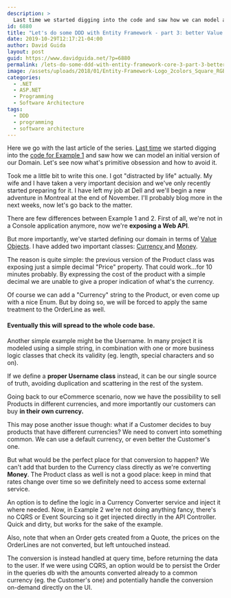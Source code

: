 ```yaml
---
description: >
  Last time we started digging into the code and saw how we can model an initial version of our Domain. But what's primitive obsession?
id: 6880
title: "Let's do some DDD with Entity Framework - part 3: better Value Objects"
date: 2019-10-29T12:17:21-04:00
author: David Guida
layout: post
guid: https://www.davidguida.net/?p=6880
permalink: /lets-do-some-ddd-with-entity-framework-core-3-part-3-better-value-objects/
image: /assets/uploads/2018/01/Entity-Framework-Logo_2colors_Square_RGB-591x360.png
categories:
  - .NET
  - ASP.NET
  - Programming
  - Software Architecture
tags:
  - DDD
  - programming
  - software architecture
---
```

Here we go with the last article of the series. <a rel="noreferrer noopener" aria-label="Last time (opens in a new tab)" href="https://www.davidguida.net/lets-do-some-ddd-with-entity-framework-core-3-part-2-lets-see-some-code/" target="_blank">Last time</a> we started digging into the <a rel="noreferrer noopener" aria-label="code for Example 1 (opens in a new tab)" href="https://github.com/mizrael/EFCoreCommerceDemo" target="_blank">code for Example 1</a> and saw how we can model an initial version of our Domain. Let's see now what's primitive obsession and how to avoid it.

Took me a little bit to write this one. I got "distracted by life" actually. My wife and I have taken a very important decision and we've only recently started preparing for it. I have left my job at Dell and we'll begin a new adventure in Montreal at the end of November. I'll probably blog more in the next weeks, now let's go back to the matter.

There are few differences between Example 1 and 2. First of all, we're not in a Console application anymore, now we're **exposing a Web API**.

But more importantly, we've started defining our domain in terms of <a rel="noreferrer noopener" aria-label="Value Objects (opens in a new tab)" href="https://martinfowler.com/bliki/ValueObject.html" target="_blank">Value Objects</a>. I have added two important classes: <a rel="noreferrer noopener" aria-label="Currency  (opens in a new tab)" href="https://github.com/mizrael/EFCoreCommerceDemo/blob/master/EFCoreCommerceDemo.Example2/EFCoreCommerceDemo.Example2/Models/Currency.cs" target="_blank">Currency </a>and <a rel="noreferrer noopener" aria-label="Money (opens in a new tab)" href="https://github.com/mizrael/EFCoreCommerceDemo/blob/master/EFCoreCommerceDemo.Example2/EFCoreCommerceDemo.Example2/Models/Money.cs" target="_blank">Money</a>.

The reason is quite simple: the previous version of the Product class was exposing just a simple decimal "Price" property. That could work&#8230;for 10 minutes probably. By expressing the cost of the product with a simple decimal we are unable to give a proper indication of what's the currency.

Of course we can add a "Currency" string to the Product, or even come up with a nice Enum. But by doing so, we will be forced to apply the same treatment to the OrderLine as well. 

#### Eventually this will spread to the whole code base.

Another simple example might be the Username. In many project it is modeled using a simple string, in combination with one or more business logic classes that check its validity (eg. length, special characters and so on).

If we define a **proper Username class** instead, it can be our single source of truth, avoiding duplication and scattering in the rest of the system.

Going back to our eCommerce scenario, now we have the possibility to sell Products in different currencies, and more importantly our customers can buy **in their own currency.**

This may pose another issue though: what if a Customer decides to buy products that have different currencies? We need to convert into something common. We can use a default currency, or even better the Customer's one.

But what would be the perfect place for that conversion to happen? We can't add that burden to the Currency class directly as we're converting **Money**. The Product class as well is not a good place: keep in mind that rates change over time so we definitely need to access some external service.

An option is to define the logic in a Currency Converter service and inject it where needed. Now, in Example 2 we're not doing anything fancy, there's no CQRS or Event Sourcing so it get injected directly in the API Controller. Quick and dirty, but works for the sake of the example.

Also, note that when an Order gets created from a Quote, the prices on the OrderLines are not converted, but left untouched instead.

The conversion is instead handled at query time, before returning the data to the user. If we were using CQRS, an option would be to persist the Order in the queries db with the amounts converted already to a common currency (eg. the Customer's one) and potentially handle the conversion on-demand directly on the UI.